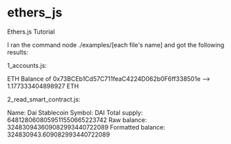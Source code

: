 # ethers_js
Ethers.js Tutorial

I ran the command node ./examples/[each file's name] and got the following results:

1_accounts.js: 

ETH Balance of 0x73BCEb1Cd57C711feaC4224D062b0F6ff338501e --> 1.177333404898927 ETH

2_read_smart_contract.js:

Name: Dai Stablecoin
Symbol: DAI
Total supply: 6481280608059511550665223742
Raw balance: 324830943609082993440722089
Formatted balance: 324830943.609082993440722089


